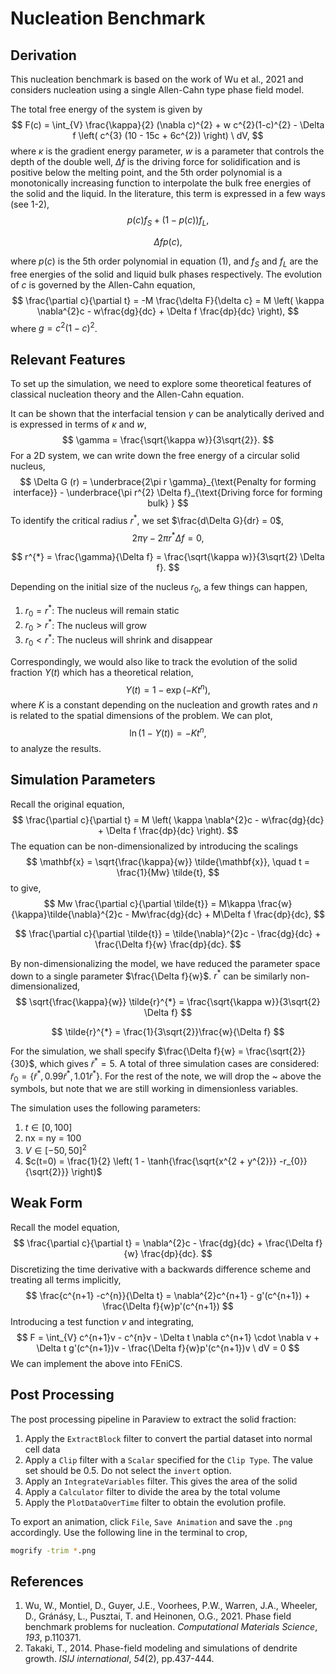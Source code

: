 # Nucleation Benchmark

## Derivation

This nucleation benchmark is based on the work of Wu et al., 2021 and considers nucleation using a single Allen-Cahn type phase field model. 

The total free energy of the system is given by 
$$
F(c) = \int_{V} \frac{\kappa}{2} (\nabla c)^{2} + w c^{2}(1-c)^{2} - \Delta f \left( c^{3} (10 - 15c + 6c^{2}) \right) \ dV,
$$
where $\kappa$ is the gradient energy parameter, $w$ is a parameter that controls the depth of the double well, $\Delta f$ is the driving force for solidification and is positive below the melting point, and the 5th order polynomial is a monotonically increasing function to interpolate the bulk free energies of the solid and the liquid. In the literature, this term is expressed in a few ways (see 1-2),
$$
p(c)f_{S} + (1-p(c))f_{L},
$$

$$
\Delta f p(c),
$$

where $p(c)$ is the 5th order polynomial in equation (1), and $f_{S}$ and $f_{L}$ are the free energies of the solid and liquid bulk phases respectively. The evolution of $c$ is governed by the Allen-Cahn equation,
$$
\frac{\partial c}{\partial t} = -M \frac{\delta F}{\delta c} = M \left( \kappa \nabla^{2}c - w\frac{dg}{dc} + \Delta f \frac{dp}{dc}  \right),
$$
where $g = c^{2}(1-c)^{2}$. 

## Relevant Features

To set up the simulation, we need to explore some theoretical features of classical nucleation theory and the Allen-Cahn equation. 

It can be shown that the interfacial tension $\gamma$ can be analytically derived and is expressed in terms of $\kappa$ and $w$,
$$
\gamma = \frac{\sqrt{\kappa w}}{3\sqrt{2}}.
$$
For a 2D system, we can write down the free energy of a circular solid nucleus, 
$$
\Delta G (r) = \underbrace{2\pi r \gamma}_{\text{Penalty for forming interface}} - \underbrace{\pi r^{2} \Delta f}_{\text{Driving force for forming bulk} }
$$
To identify the critical radius $r^{*}$, we set $\frac{d\Delta G}{dr} = 0$,
$$
2\pi \gamma - 2\pi r^{*}\Delta f = 0,
$$

$$
r^{*} = \frac{\gamma}{\Delta f} = \frac{\sqrt{\kappa w}}{3\sqrt{2} \Delta f}.
$$

Depending on the initial size of the nucleus $r_{0}$, a few things can happen,

1. $r_{0} = r^{*}$: The nucleus will remain static
2. $r_{0} > r^{*}$: The nucleus will grow
3. $r_{0} < r^{*}$: The nucleus will shrink and disappear

Correspondingly, we would also like to track the evolution of the solid fraction $Y(t)$ which has a theoretical relation,
$$
Y(t) = 1 - \exp(-Kt^{n}),
$$
where $K$ is a constant depending on the nucleation and growth rates and $n$ is related to the spatial dimensions of the problem. We can plot,
$$
\ln{\left(1 - Y(t)\right)} = -Kt^{n},
$$
to analyze the results. 

## Simulation Parameters

Recall the original equation,
$$
\frac{\partial c}{\partial t} = M \left( \kappa \nabla^{2}c - w\frac{dg}{dc} + \Delta f \frac{dp}{dc}  \right).
$$
The equation can be non-dimensionalized by introducing the scalings
$$
\mathbf{x} = \sqrt{\frac{\kappa}{w}} \tilde{\mathbf{x}}, \quad t = \frac{1}{Mw} \tilde{t},
$$
to give,
$$
Mw \frac{\partial c}{\partial \tilde{t}} = M\kappa \frac{w}{\kappa}\tilde{\nabla}^{2}c - Mw\frac{dg}{dc} + M\Delta f \frac{dp}{dc},
$$

$$
\frac{\partial c}{\partial \tilde{t}} = \tilde{\nabla}^{2}c - \frac{dg}{dc} + \frac{\Delta f}{w} \frac{dp}{dc}.
$$

By non-dimensionalizing the model, we have reduced the parameter space down to a single parameter $\frac{\Delta f}{w}$. $r^{*}$ can be similarly non-dimensionalized,
$$
\sqrt{\frac{\kappa}{w}} \tilde{r}^{*} = \frac{\sqrt{\kappa w}}{3\sqrt{2} \Delta f}
$$

$$
\tilde{r}^{*} = \frac{1}{3\sqrt{2}}\frac{w}{\Delta f}
$$

For the simulation, we shall specify $\frac{\Delta f}{w} = \frac{\sqrt{2}}{30}$, which gives $\tilde{r}^{*} = 5$. A total of three simulation cases are considered: $\tilde{r}_{0} = \{ \tilde{r}^{*}, 0.99\tilde{r}^{*}, 1.01\tilde{r}^{*} \}$. For the rest of the note, we will drop the ~ above the symbols, but note that we are still working in dimensionless variables. 

The simulation uses the following parameters:

1. $t \in [0, 100]$
2. nx = ny = 100
3. $V \in [-50,50]^{2}$ 
4. $c(t=0) = \frac{1}{2} \left( 1 - \tanh{\frac{\sqrt{x^{2 + y^{2}}} -r_{0}}{\sqrt{2}}} \right)$

## Weak Form

Recall the model equation,
$$
\frac{\partial c}{\partial t} = \nabla^{2}c - \frac{dg}{dc} + \frac{\Delta f}{w} \frac{dp}{dc}.
$$
Discretizing the time derivative with a backwards difference scheme and treating all terms implicitly,
$$
\frac{c^{n+1} -c^{n}}{\Delta t} = \nabla^{2}c^{n+1} - g'(c^{n+1}) + \frac{\Delta f}{w}p'(c^{n+1}) 
$$
Introducing a test function $v$ and integrating,
$$
F = \int_{V} c^{n+1}v - c^{n}v - \Delta t \nabla c^{n+1} \cdot \nabla v + \Delta t g'(c^{n+1})v  - \frac{\Delta f}{w}p'(c^{n+1})v \ dV = 0
$$
We can implement the above into FEniCS. 

## Post Processing

The post processing pipeline in Paraview to extract the solid fraction:

1. Apply the `ExtractBlock` filter to convert the partial dataset into normal cell data
2. Apply a `Clip` filter with a `Scalar` specified for the `Clip Type`. The value set should be 0.5. Do not select the `invert` option. 
3. Apply an `IntegrateVariables` filter. This gives the area of the solid
4. Apply a `Calculator` filter to divide the area by the total volume 
5. Apply the `PlotDataOverTime` filter to obtain the evolution profile. 

To export an animation, click `File`, `Save Animation` and save the `.png` accordingly. Use the following line in the terminal to crop,

```bash
mogrify -trim *.png
```

## References

1. Wu, W., Montiel, D., Guyer, J.E., Voorhees, P.W., Warren, J.A., Wheeler, D., Gránásy, L., Pusztai, T. and Heinonen, O.G., 2021. Phase field benchmark problems for nucleation. *Computational Materials Science*, *193*, p.110371.
2. Takaki, T., 2014. Phase-field modeling and simulations of dendrite growth. *ISIJ international*, *54*(2), pp.437-444.

